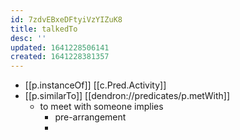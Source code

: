 ```yaml
---
id: 7zdvEBxeDFtyiVzYIZuK8
title: talkedTo
desc: ''
updated: 1641228506141
created: 1641228381357
---
```




- [[p.instanceOf]] [[c.Pred.Activity]]
- [[p.similarTo]] [[dendron://predicates/p.metWith]]
  - to meet with someone implies
    - pre-arrangement
    - 

